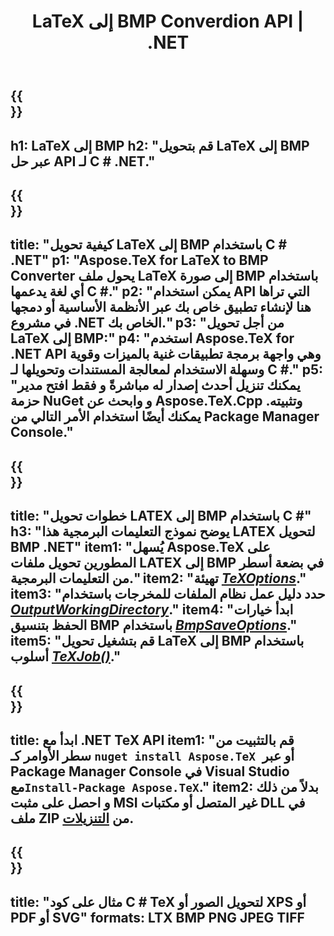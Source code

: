 ﻿---
translation: true
template: /_templates/_conversion-child-net.md
title: LaTeX إلى BMP Converdion API | .NET
description: LaTeX إلى وظائف تحويل BMP. ادمج مكتبة .NET المحلية هذه في مشروعك أو استخدم التطبيقات عبر الأنظمة الأساسية لتحويل LaTeX إلى BMP.
keywords: 'اللاتكس إلى bmp api net و latex2bmp دمج c #'
url: /net/conversion/latex-to-bmp/
family: tex
platformtag: net
feature: conversion
informat: LATEX
outformat: BMP
otherformats: PNG JPEG TIFF PDF SVG XPS
---

{{<section banner>}}
---
h1: LaTeX إلى BMP
h2: "قم بتحويل LaTeX إلى BMP عبر حل API لـ C # .NET."
---

{{<section overview>}}
---
title: "كيفية تحويل LaTeX إلى BMP باستخدام C # .NET"
p1: "Aspose.TeX for LaTeX to BMP Converter يحول ملف LaTeX إلى صورة BMP باستخدام أي لغة يدعمها C #."
p2: "يمكن استخدام API التي تراها هنا لإنشاء تطبيق خاص بك عبر الأنظمة الأساسية أو دمجها في مشروع .NET الخاص بك."
p3: "من أجل تحويل LaTeX إلى BMP:"
p4: "استخدم Aspose.TeX for .NET API وهي واجهة برمجة تطبيقات غنية بالميزات وقوية وسهلة الاستخدام لمعالجة المستندات وتحويلها لـ C #."
p5: "يمكنك تنزيل أحدث إصدار له مباشرةً و فقط افتح مدير حزمة NuGet و وابحث عن Aspose.TeX.Cpp وتثبيته. يمكنك أيضًا استخدام الأمر التالي من Package Manager Console."
---

{{<section feature1>}}
---
title: "خطوات تحويل LATEX إلى BMP باستخدام C #"
h3: "يوضح نموذج التعليمات البرمجية هذا LATEX لتحويل BMP .NET"
item1: "يُسهل Aspose.TeX على المطورين تحويل ملفات LATEX إلى BMP في بضعة أسطر من التعليمات البرمجية."
item2: "تهيئة [*TeXOptions*](https://reference.aspose.com/tex/net/aspose.tex/texoptions/)."
item3: "حدد دليل عمل نظام الملفات للمخرجات باستخدام [*OutputWorkingDirectory*](https://reference.aspose.com/tex/net/aspose.tex/texoptions/outputworkingdirectory/)."
item4: "ابدأ خيارات الحفظ بتنسيق BMP باستخدام [*BmpSaveOptions*](https://reference.aspose.com/tex/net/aspose.tex.presentation.image/bmpsaveoptions/)."
item5: "قم بتشغيل تحويل LaTeX إلى BMP باستخدام أسلوب [*TeXJob()*](https://reference.aspose.com/tex/net/aspose.tex/texjob/)."
---

{{<section feature2>}}
---
title: ابدأ مع .NET TeX API
item1: "قم بالتثبيت من سطر الأوامر كـ ```nuget install Aspose.TeX ```أو عبر Package Manager Console في Visual Studio مع```Install-Package Aspose.TeX```."
item2: بدلاً من ذلك و احصل على مثبت MSI غير المتصل أو مكتبات DLL في ملف ZIP من [التنزيلات](https://downloads.aspose.com/tex/net).
---

{{<section widget>}}
---
title: "مثال على كود C # TeX لتحويل الصور أو XPS أو PDF أو SVG"
formats: LTX BMP PNG JPEG TIFF
---

